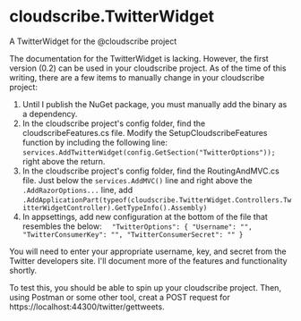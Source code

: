 # cloudscribe.TwitterWidget
A TwitterWidget for the @cloudscribe project

The documentation for the TwitterWidget is lacking. However, the first version (0.2) can be used in your cloudscribe project. As of the time of this writing, there are a few items to manually change in your cloudscribe project:

1. Until I publish the NuGet package, you must manually add the binary as a dependency.
2. In the cloudscribe project's config folder, find the cloudscribeFeatures.cs file. Modify the SetupCloudscribeFeatures function by including the following line: `services.AddTwitterWidget(config.GetSection("TwitterOptions"));` right above the return.
3. In the cloudscribe project's config folder, find the RoutingAndMVC.cs file. Just below the `services.AddMVC()` line and right above the `.AddRazorOptions...` line, add `.AddApplicationPart(typeof(cloudscribe.TwitterWidget.Controllers.TwitterWidgetController).GetTypeInfo().Assembly)`
4. In appsettings, add new configuration at the bottom of the file that resembles the below:
`  "TwitterOptions": {
    "Username": "",
    "TwitterConsumerKey": "",
    "TwitterConsumerSecret": ""
  }`
  
You will need to enter your appropriate username, key, and secret from the Twitter developers site. I'll document more of the features and functionality shortly.

To test this, you should be able to spin up your cloudscribe project. Then, using Postman or some other tool, creat a POST request for https://localhost:44300/twitter/gettweets.
